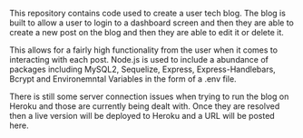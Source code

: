 This repository contains code used to create a user tech blog. The blog is built to allow a user to login to a dashboard screen and then they are able to create a new post on the blog
and then they are able to edit it or delete it. 

This allows for a fairly high functionality from the user when it comes to interacting with each post. Node.js is used to include a abundance of packages including MySQL2, Sequelize,
Express, Express-Handlebars, Bcrypt and Environemntal Variables in the form of a .env file.

There is still some server connection issues when trying to run the blog on Heroku and those are currently being dealt with. Once they are resolved then a live version will be 
deployed to Heroku and a URL will be posted here.
